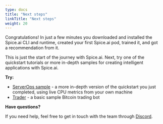 ```yaml
---
type: docs
title: "Next steps"
linkTitle: "Next steps"
weight: 20
---
```


Congratulations! In just a few minutes you downloaded and installed the Spice.ai CLI and runtime, created your first Spice.ai pod, trained it, and got a recommendation from it.

This is just the start of the journey with Spice.ai. Next, try one of the quickstart tutorials or more in-depth samples for creating intelligent applications with Spice.ai.

**Try:**

- [ServerOps sample](https://github.com/spiceai/samples/tree/trunk/serverops) - a more in-depth version of the quickstart you just completed, using live CPU metrics from your own machine
- [Trader](https://github.com/spiceai/quickstarts/tree/trunk/trader) - a basic sample Bitcoin trading bot

**Have questions?**

If you need help, feel free to get in touch with the team through [Discord](https://discord.com/channels/803820740868571196).
